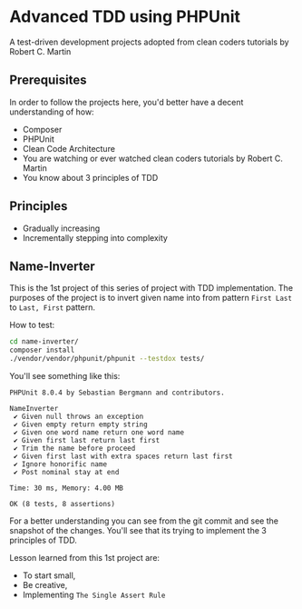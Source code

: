# Advanced TDD using PHPUnit

A test-driven development projects adopted from clean coders tutorials by Robert C. Martin

## Prerequisites

In order to follow the projects here, you'd better have a decent understanding of how:
- Composer
- PHPUnit
- Clean Code Architecture
- You are watching or ever watched clean coders tutorials by Robert C. Martin
- You know about 3 principles of TDD

## Principles

- Gradually increasing
- Incrementally stepping into complexity

## Name-Inverter

This is the 1st project of this series of project with TDD implementation.
The purposes of the project is to invert given name into from pattern
`First Last` to `Last, First` pattern.

How to test:
```bash
cd name-inverter/
composer install
./vendor/vendor/phpunit/phpunit --testdox tests/
```

You'll see something like this:
```$xslt
PHPUnit 8.0.4 by Sebastian Bergmann and contributors.

NameInverter
 ✔ Given null throws an exception
 ✔ Given empty return empty string
 ✔ Given one word name return one word name
 ✔ Given first last return last first
 ✔ Trim the name before proceed
 ✔ Given first last with extra spaces return last first
 ✔ Ignore honorific name
 ✔ Post nominal stay at end

Time: 30 ms, Memory: 4.00 MB

OK (8 tests, 8 assertions)

```
For a better understanding you can see from the git commit and see the snapshot of
the changes. You'll see that its trying to implement the 3 principles of TDD.

Lesson learned from this 1st project are:
- To start small,
- Be creative,
- Implementing `The Single Assert Rule`
